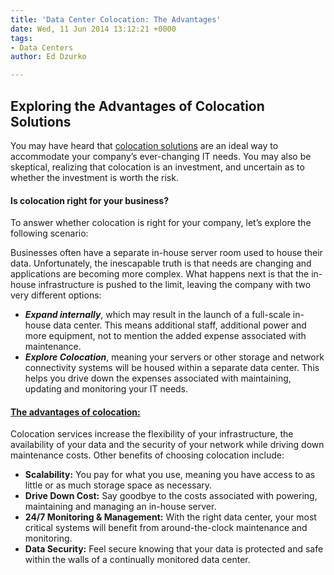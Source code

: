```yaml
---
title: 'Data Center Colocation: The Advantages'
date: Wed, 11 Jun 2014 13:12:21 +0000
tags:
- Data Centers
author: Ed Dzurko

---
```

## Exploring the Advantages of Colocation Solutions

You may have heard that [colocation solutions](https://www.expedient.com/managed-services/colocation/ "Colocation") are an ideal way to accommodate your company’s ever-changing IT needs. You may also be skeptical, realizing that colocation is an investment, and uncertain as to whether the investment is worth the risk.

#### Is colocation right for your business?

To answer whether colocation is right for your company, let’s explore the following scenario: 

Businesses often have a separate in-house server room used to house their data. Unfortunately, the inescapable truth is that needs are changing and applications are becoming more complex. What happens next is that the in-house infrastructure is pushed to the limit, leaving the company with two very different options:

* **_Expand internally_**, which may result in the launch of a full-scale in-house data center. This means additional staff, additional power and more equipment, not to mention the added expense associated with maintenance.
* **_Explore Colocation_**, meaning your servers or other storage and network connectivity systems will be housed within a separate data center. This helps you drive down the expenses associated with maintaining, updating and monitoring your IT needs.

#### [The advantages of colocation:](https://www.expedient.com/cloud-computing/virtual-colocation/ "Virtual Colocation")

Colocation services increase the flexibility of your infrastructure, the availability of your data and the security of your network while driving down maintenance costs. Other benefits of choosing colocation include:

* **Scalability:** You pay for what you use, meaning you have access to as little or as much storage space as necessary.
* **Drive Down Cost:** Say goodbye to the costs associated with powering, maintaining and managing an in-house server.
* **24/7 Monitoring & Management:** With the right data center, your most critical systems will benefit from around-the-clock maintenance and monitoring.
* **Data Security:** Feel secure knowing that your data is protected and safe within the walls of a continually monitored data center.